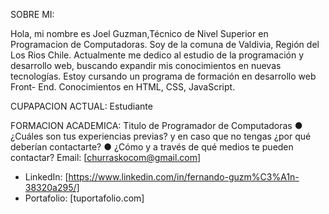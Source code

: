 SOBRE MI:

Hola, mi nombre es Joel Guzman,Técnico de Nivel Superior en Programacion de Computadoras. Soy de la comuna de Valdivia, Región del Los Rios Chile. Actualmente me dedico al estudio de la programación y desarrollo web, buscando expandir mis conocimientos en nuevas tecnologías. Estoy cursando un programa de formación en desarrollo web Front- End. Conocimientos en HTML, CSS, JavaScript.

CUPAPACION ACTUAL:
Estudiante

FORMACION ACADEMICA:
Titulo de Programador de Computadoras
● ¿Cuáles son tus experiencias previas? y en caso que no tengas ¿por qué 
deberían contactarte? 
● ¿Cómo y a través de qué medios te pueden contactar? 
Email: [churraskocom@gmail.com]
- LinkedIn: [https://www.linkedin.com/in/fernando-guzm%C3%A1n-38320a295/]
- Portafolio: [tuportafolio.com]
